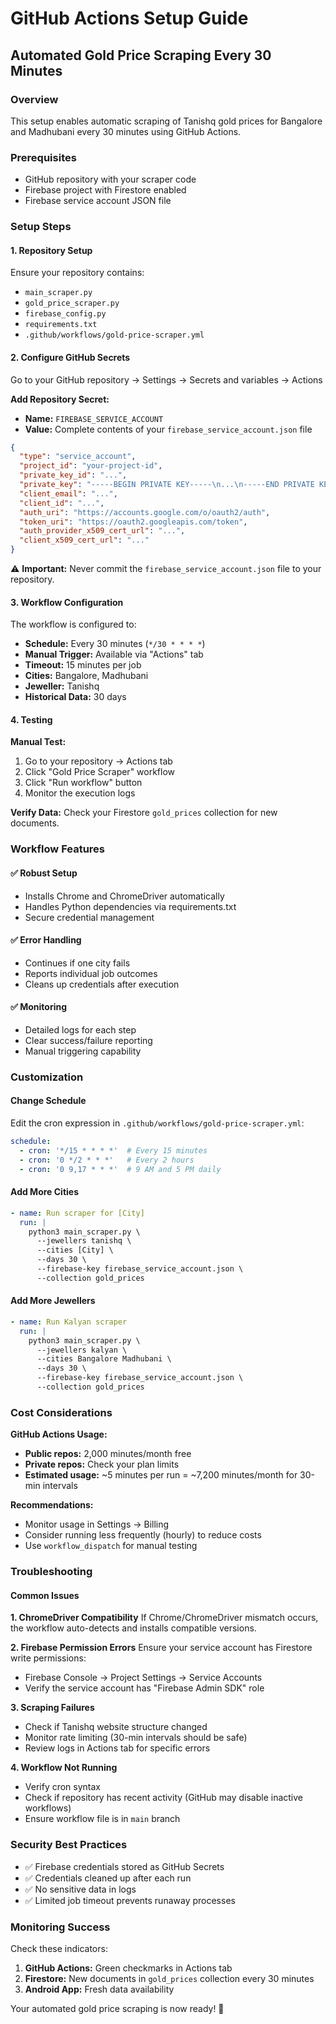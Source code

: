# GitHub Actions Setup Guide
## Automated Gold Price Scraping Every 30 Minutes

### Overview
This setup enables automatic scraping of Tanishq gold prices for Bangalore and Madhubani every 30 minutes using GitHub Actions.

### Prerequisites
- GitHub repository with your scraper code
- Firebase project with Firestore enabled
- Firebase service account JSON file

### Setup Steps

#### 1. Repository Setup
Ensure your repository contains:
- `main_scraper.py`
- `gold_price_scraper.py` 
- `firebase_config.py`
- `requirements.txt`
- `.github/workflows/gold-price-scraper.yml`

#### 2. Configure GitHub Secrets

Go to your GitHub repository → Settings → Secrets and variables → Actions

**Add Repository Secret:**
- **Name:** `FIREBASE_SERVICE_ACCOUNT`
- **Value:** Complete contents of your `firebase_service_account.json` file

```json
{
  "type": "service_account",
  "project_id": "your-project-id",
  "private_key_id": "...",
  "private_key": "-----BEGIN PRIVATE KEY-----\n...\n-----END PRIVATE KEY-----\n",
  "client_email": "...",
  "client_id": "...",
  "auth_uri": "https://accounts.google.com/o/oauth2/auth",
  "token_uri": "https://oauth2.googleapis.com/token",
  "auth_provider_x509_cert_url": "...",
  "client_x509_cert_url": "..."
}
```

⚠️ **Important:** Never commit the `firebase_service_account.json` file to your repository.

#### 3. Workflow Configuration

The workflow is configured to:
- **Schedule:** Every 30 minutes (`*/30 * * * *`)
- **Manual Trigger:** Available via "Actions" tab
- **Timeout:** 15 minutes per job
- **Cities:** Bangalore, Madhubani
- **Jeweller:** Tanishq
- **Historical Data:** 30 days

#### 4. Testing

**Manual Test:**
1. Go to your repository → Actions tab
2. Click "Gold Price Scraper" workflow
3. Click "Run workflow" button
4. Monitor the execution logs

**Verify Data:**
Check your Firestore `gold_prices` collection for new documents.

### Workflow Features

#### ✅ **Robust Setup**
- Installs Chrome and ChromeDriver automatically
- Handles Python dependencies via requirements.txt
- Secure credential management

#### ✅ **Error Handling**
- Continues if one city fails
- Reports individual job outcomes
- Cleans up credentials after execution

#### ✅ **Monitoring**
- Detailed logs for each step
- Clear success/failure reporting
- Manual triggering capability

### Customization

#### Change Schedule
Edit the cron expression in `.github/workflows/gold-price-scraper.yml`:
```yaml
schedule:
  - cron: '*/15 * * * *'  # Every 15 minutes
  - cron: '0 */2 * * *'   # Every 2 hours
  - cron: '0 9,17 * * *'  # 9 AM and 5 PM daily
```

#### Add More Cities
```yaml
- name: Run scraper for [City]
  run: |
    python3 main_scraper.py \
      --jewellers tanishq \
      --cities [City] \
      --days 30 \
      --firebase-key firebase_service_account.json \
      --collection gold_prices
```

#### Add More Jewellers
```yaml
- name: Run Kalyan scraper
  run: |
    python3 main_scraper.py \
      --jewellers kalyan \
      --cities Bangalore Madhubani \
      --days 30 \
      --firebase-key firebase_service_account.json \
      --collection gold_prices
```

### Cost Considerations

**GitHub Actions Usage:**
- **Public repos:** 2,000 minutes/month free
- **Private repos:** Check your plan limits
- **Estimated usage:** ~5 minutes per run = ~7,200 minutes/month for 30-min intervals

**Recommendations:**
- Monitor usage in Settings → Billing
- Consider running less frequently (hourly) to reduce costs
- Use `workflow_dispatch` for manual testing

### Troubleshooting

#### Common Issues

**1. ChromeDriver Compatibility**
If Chrome/ChromeDriver mismatch occurs, the workflow auto-detects and installs compatible versions.

**2. Firebase Permission Errors**
Ensure your service account has Firestore write permissions:
- Firebase Console → Project Settings → Service Accounts
- Verify the service account has "Firebase Admin SDK" role

**3. Scraping Failures**
- Check if Tanishq website structure changed
- Monitor rate limiting (30-min intervals should be safe)
- Review logs in Actions tab for specific errors

**4. Workflow Not Running**
- Verify cron syntax
- Check if repository has recent activity (GitHub may disable inactive workflows)
- Ensure workflow file is in `main` branch

### Security Best Practices

- ✅ Firebase credentials stored as GitHub Secrets
- ✅ Credentials cleaned up after each run
- ✅ No sensitive data in logs
- ✅ Limited job timeout prevents runaway processes

### Monitoring Success

Check these indicators:
1. **GitHub Actions:** Green checkmarks in Actions tab
2. **Firestore:** New documents in `gold_prices` collection every 30 minutes
3. **Android App:** Fresh data availability

Your automated gold price scraping is now ready! 🚀 